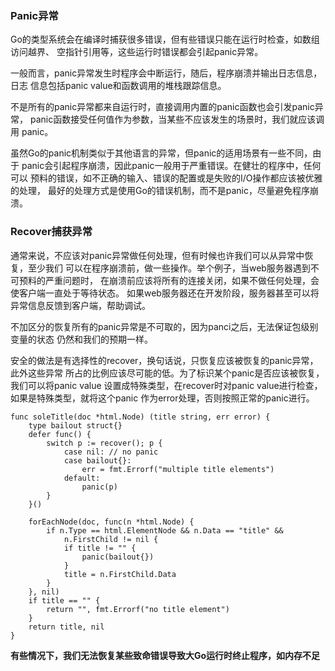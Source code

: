 ### Panic异常

Go的类型系统会在编译时捕获很多错误，但有些错误只能在运行时检查，如数组访问越界、
空指针引用等，这些运行时错误都会引起panic异常。

一般而言，panic异常发生时程序会中断运行，随后，程序崩溃并输出日志信息，日志
信息包括panic value和函数调用的堆栈跟踪信息。

不是所有的panic异常都来自运行时，直接调用内置的panic函数也会引发panic异常，
panic函数接受任何值作为参数，当某些不应该发生的场景时，我们就应该调用
panic。

虽然Go的panic机制类似于其他语言的异常，但panic的适用场景有一些不同，由于
panic会引起程序崩溃，因此panic一般用于严重错误。在健壮的程序中，任何可以
预料的错误，如不正确的输入、错误的配置或是失败的I/O操作都应该被优雅的处理，
最好的处理方式是使用Go的错误机制，而不是panic，尽量避免程序崩溃。

### Recover捕获异常

通常来说，不应该对panic异常做任何处理，但有时候也许我们可以从异常中恢复，至少我们
可以在程序崩溃前，做一些操作。举个例子，当web服务器遇到不可预料的严重问题时，
在崩溃前应该将所有的连接关闭，如果不做任何处理，会使客户端一直处于等待状态。
如果web服务器还在开发阶段，服务器甚至可以将异常信息反馈到客户端，帮助调试。

不加区分的恢复所有的panic异常是不可取的，因为panci之后，无法保证包级别变量的状态
仍然和我们的预期一样。

安全的做法是有选择性的recover，换句话说，只恢复应该被恢复的panic异常，此外这些异常
所占的比例应该尽可能的低。为了标识某个panic是否应该被恢复，我们可以将panic value
设置成特殊类型，在recover时对panic value进行检查，如果是特殊类型，就将这个panic
作为error处理，否则按照正常的panic进行。

```
func soleTitle(doc *html.Node) (title string, err error) {
    type bailout struct{}
    defer func() {
        switch p := recover(); p {
            case nil: // no panic
            case bailout{}:
                err = fmt.Errorf("multiple title elements")
            default:
                panic(p) 
        }
    }()
    
    forEachNode(doc, func(n *html.Node) {
        if n.Type == html.ElementNode && n.Data == "title" &&
            n.FirstChild != nil {
            if title != "" {
                panic(bailout{})
            }
            title = n.FirstChild.Data
        }
    }, nil)
    if title == "" {
        return "", fmt.Errorf("no title element")
    }
    return title, nil
}
```

**有些情况下，我们无法恢复某些致命错误导致大Go运行时终止程序，如内存不足**
